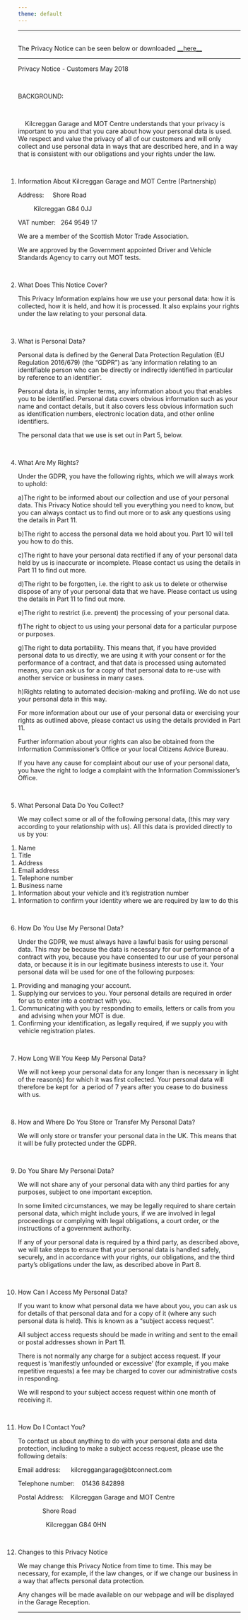 ```yaml
---
theme: default
---
```


---
<br>
The Privacy Notice can be seen below or downloaded <a href='GDPR%20Privacy%20Notice.pdf'>__here__</a>
<br>

---

<?xml version="1.0" encoding="UTF-8"?>
<html xml:lang="en" xmlns="http://www.w3.org/1999/xhtml"><head><link rel="stylesheet" href="assets/css/book.css" type="text/css"/><meta charset="UTF-8"/><meta name="EPB-UUID" content="F674D648-E2C7-4CCE-9385-4F7B1FA034F8"/></head><body dir="ltr" onload="Body_onLoad()"><div class="body" style="white-space:pre-wrap; line-break:strict;"><p class="p1" style=""><span class="c1 c2">Privacy Notice - Customers May 2018</span></p><p class="p2 p3" style=""> </p><p class="p4 c3" style="">BACKGROUND: </p><p class="p2 p5" style=""> </p><p class="p2 p5" style=""><bdi>	</bdi><bdi>Kilcreggan Garage and MOT Centre understands that your privacy is important to you and that you care about how your personal data is used. We respect and value the privacy of all of our customers and will only collect and use personal data in ways that are described here, and in a way that is consistent with our obligations and your rights under the law.</bdi></p><p class="p6" style=""> </p><ol style="padding:0; margin:0;"><li value="1" class="p7 li1 b1" style=""><span class="c1 c4">Information About Kilcreggan Garage and MOT Centre (Partnership)</span></li></ol><p class="p8" style=""><bdi>Address: </bdi><bdi>	</bdi><bdi>Shore Road</bdi></p><p class="p8" style=""><bdi>			</bdi><bdi>Kilcreggan G84 0JJ</bdi></p><p class="p8" style=""><bdi>VAT number: </bdi><bdi>	</bdi><bdi>264 9549 17</bdi></p><p class="p8" style="">We are a member of the Scottish Motor Trade Association.</p><p class="p8" style="">We are approved by the Government appointed Driver and Vehicle Standards Agency to carry out MOT tests.</p><p class="p6" style=""> </p><ol style="padding:0; margin:0;"><li value="2" class="p7 li1 b1" style=""><span class="c1 c4">What Does This Notice Cover?</span></li></ol><p class="p8" style="">This Privacy Information explains how we use your personal data: how it is collected, how it is held, and how it is processed. It also explains your rights under the law relating to your personal data.</p><p class="p6" style=""> </p><ol style="padding:0; margin:0;"><li value="3" class="p7 li1 b1" style=""><span class="c1 c4">What is Personal Data?</span></li></ol><p class="p8" style="">Personal data is defined by the General Data Protection Regulation (EU Regulation 2016/679) (the “GDPR”) as ‘any information relating to an identifiable person who can be directly or indirectly identified in particular by reference to an identifier’.</p><p class="p8" style="">Personal data is, in simpler terms, any information about you that enables you to be identified. Personal data covers obvious information such as your name and contact details, but it also covers less obvious information such as identification numbers, electronic location data, and other online identifiers.</p><p class="p8" style="">The personal data that we use is set out in Part 5, below.</p><p class="p6" style=""> </p><ol style="padding:0; margin:0;"><li value="4" class="p7 li1 b1" style=""><span class="c1 c4">What Are My Rights?</span></li></ol><p class="p8" style="">Under the GDPR, you have the following rights, which we will always work to uphold:</p><p class="p9" style=""><span class="c5"><bdi>a)</bdi></span><span class="c1">The right to be informed about our collection and use of your personal data. This Privacy Notice should tell you everything you need to know, but you can always contact us to find out more or to ask any questions using the details in Part 11.</span></p><p class="p9" style=""><span class="c5"><bdi>b)</bdi></span><span class="c1">The right to access the personal data we hold about you. Part 10 will tell you how to do this.</span></p><p class="p9" style=""><span class="c6"><bdi>c)</bdi></span><span class="c1">The right to have your personal data rectified if any of your personal data held by us is inaccurate or incomplete. Please contact us using the details in Part 11 to find out more.</span></p><p class="p9" style=""><span class="c5"><bdi>d)</bdi></span><span class="c1">The right to be forgotten, i.e. the right to ask us to delete or otherwise dispose of any of your personal data that we have. Please contact us</span><span class="c1 c2"> </span><span class="c1">using the details in Part 11 to find out more.</span></p><p class="p9" style=""><span class="c5"><bdi>e)</bdi></span><span class="c1">The right to restrict (i.e. prevent) the processing of your personal data.</span></p><p class="p9" style=""><span class="c7"><bdi>f)</bdi></span><span class="c1">The right to object to us using your personal data for a particular purpose or purposes.</span></p><p class="p9" style=""><span class="c5"><bdi>g)</bdi></span><span class="c1">The right to data portability. This means that, if you have provided personal data to us directly, we are using it with your consent or for the performance of a contract, and that data is processed using automated means, you can ask us for a copy of that personal data to re-use with another service or business in many cases.</span></p><p class="p9" style=""><span class="c5"><bdi>h)</bdi></span><span class="c1">Rights relating to automated decision-making and profiling. We do not use your personal data in this way</span><span class="c1 c2">.</span></p><p class="p10" style=""><span class="c1">For more information about our</span><span class="c1 c2"> </span><span class="c1">use of your personal data or exercising your rights as outlined above, please contact us using the details provided in Part 11.</span></p><p class="p8" style="">Further information about your rights can also be obtained from the Information Commissioner’s Office or your local Citizens Advice Bureau.</p><p class="p8" style="">If you have any cause for complaint about our use of your personal data, you have the right to lodge a complaint with the Information Commissioner’s Office.</p><p class="p6" style=""> </p><ol style="padding:0; margin:0;"><li value="5" class="p7 li1 b1" style=""><span class="c1 c4">What Personal Data Do You Collect?</span></li></ol><p class="p8" style="">We may collect some or all of the following personal data, (this may vary according to your relationship with us). All this data is provided directly to us by you:</p><ol style="padding:0 0 0 1px; margin:0;"><li class="p11 p12 li2 b2" style=""><span class="c1 c8">Name</span></li></ol><ol style="padding:0 0 0 1px; margin:0;"><li class="p11 p12 li2 b2" style=""><span class="c1 c8">Title</span></li></ol><ol style="padding:0 0 0 1px; margin:0;"><li class="p11 p12 li2 b2" style=""><span class="c1 c8">Address</span></li></ol><ol style="padding:0 0 0 1px; margin:0;"><li class="p11 p12 li2 b2" style=""><span class="c1 c8">Email address</span></li></ol><ol style="padding:0 0 0 1px; margin:0;"><li class="p11 p12 li2 b2" style=""><span class="c1 c8">Telephone number</span></li></ol><ol style="padding:0 0 0 1px; margin:0;"><li class="p11 p12 li2 b2" style=""><span class="c1 c8">Business name </span></li></ol><ol style="padding:0 0 0 1px; margin:0;"><li class="p11 p12 li2 b2" style=""><span class="c1 c8">Information about your vehicle and it’s registration number</span></li></ol><ol style="padding:0 0 0 1px; margin:0;"><li class="p11 p12 li2 b2" style=""><span class="c1 c8">Information to confirm your identity where we are required by law to do this</span></li></ol><p class="p6" style=""> </p><ol style="padding:0; margin:0;"><li value="6" class="p7 li1 b1" style=""><span class="c1 c4">How Do You Use My Personal Data?</span></li></ol><p class="p10" style=""><span class="c1">Under the GDPR, we must always have a lawful basis for using personal data. This may be because the data is necessary for our performance of a contract with you, because you have consented to our use of your personal data, or because it is in our</span><span class="c1 c2"> </span><span class="c1">legitimate business interests to use it. Your personal data will be used for one of the following purposes:</span></p><ol style="padding:0 0 0 1px; margin:0;"><li class="p11 p12 li2 b2" style=""><span class="c1 c8">Providing and managing your account.</span></li></ol><ol style="padding:0 0 0 1px; margin:0;"><li class="p11 p12 li2 b2" style=""><span class="c1 c8">Supplying our services to you. Your personal details are required in order for us</span><span class="c1 c2 c9"> </span><span class="c1 c8">to enter into a contract with you.</span></li></ol><ol style="padding:0 0 0 1px; margin:0;"><li class="p11 p12 li2 b2" style=""><span class="c1 c8">Communicating with you by responding to emails, letters or calls from you and advising when your MOT is due.</span></li></ol><ol style="padding:0 0 0 1px; margin:0;"><li class="p11 p12 li2 b2" style=""><span class="c1 c8">Confirming your identification, as legally required, if we supply you with vehicle registration plates.</span></li></ol><p class="p6" style=""> </p><ol style="padding:0; margin:0;"><li value="7" class="p7 li1 b1" style=""><span class="c1 c4">How Long Will You Keep My Personal Data?</span></li></ol><p class="p10" style=""><span class="c1">We</span><span class="c1 c2"> </span><span class="c1">will not keep your personal data for any longer than is necessary in light of the reason(s) for which it was first collected. Your personal data will therefore be kept for  a period of 7 years after you cease to do business with us.</span></p><p class="p6" style=""> </p><ol style="padding:0; margin:0;"><li value="8" class="p7 li1 b1" style=""><span class="c1 c4">How and Where Do You Store or Transfer My Personal Data?</span></li></ol><p class="p10" style=""><span class="c1">We</span><span class="c1 c2"> </span><span class="c1">will only store or transfer your personal data in the UK. This means that it will be fully protected under the GDPR.</span></p><p class="p6" style=""> </p><ol style="padding:0; margin:0;"><li value="9" class="p7 li1 b1" style=""><span class="c1 c4">Do You Share My Personal Data?</span></li></ol><p class="p10" style=""><span class="c1">We</span><span class="c1 c2"> </span><span class="c1">will not share any of your personal data with any third parties for any purposes, subject to one important exception.</span></p><p class="p8" style="">In some limited circumstances, we may be legally required to share certain personal data, which might include yours, if we are involved in legal proceedings or complying with legal obligations, a court order, or the instructions of a government authority.</p><p class="p10" style=""><span class="c1">If any of your personal data is required by a third party, as described above, we</span><span class="c1 c2"> </span><span class="c1">will take steps to ensure that your personal data is handled safely, securely, and in accordance with your rights, our obligations, and the third party’s obligations under the law, as described above in Part 8.</span></p><p class="p6" style=""> </p><ol style="padding:0; margin:0;"><li value="10" class="p7 li1 b3" style=""><span class="c1 c4">How Can I Access My Personal Data?</span></li></ol><p class="p8" style="">If you want to know what personal data we have about you, you can ask us for details of that personal data and for a copy of it (where any such personal data is held). This is known as a “subject access request”.</p><p class="p8" style="">All subject access requests should be made in writing and sent to the email or postal addresses shown in Part 11. </p><p class="p8" style="">There is not normally any charge for a subject access request. If your request is ‘manifestly unfounded or excessive’ (for example, if you make repetitive requests) a fee may be charged to cover our administrative costs in responding.</p><p class="p10" style=""><span class="c1">We</span><span class="c1 c2"> </span><span class="c1">will respond to your subject access request within one month of receiving it.</span></p><p class="p6" style=""> </p><ol style="padding:0; margin:0;"><li value="11" class="p7 li1 b3" style=""><span class="c1 c4">How Do I Contact You?</span></li></ol><p class="p8" style="">To contact us about anything to do with your personal data and data protection, including to make a subject access request, please use the following details:</p><p class="p13" style=""><bdi>Email address:</bdi><bdi>		</bdi><bdi>kilcreggangarage@btconnect.com</bdi></p><p class="p13" style=""><bdi>Telephone number: </bdi><bdi>	</bdi><bdi>01436 842898</bdi></p><p class="p13" style=""><bdi>Postal Address:</bdi><bdi>	</bdi><bdi>Kilcreggan Garage and MOT Centre</bdi></p><p class="p13" style=""><bdi>				</bdi><bdi>Shore Road</bdi></p><p class="p13" style=""><bdi>				</bdi><bdi>Kilcreggan G84 0HN </bdi></p><p class="p6" style=""> </p><ol style="padding:0; margin:0;"><li value="12" class="p7 li1 b3" style=""><span class="c1 c4">Changes to this Privacy Notice</span></li></ol><p class="p10" style=""><span class="c1">We</span><span class="c1 c2"> </span><span class="c1">may change this Privacy Notice from time to time. This may be necessary, for example, if the law changes, or if we change our business in a way that affects personal data protection.</span></p><p class="p8" style="">Any changes will be made available on our webpage and will be displayed in the Garage Reception.</p></div></body></html>

---
